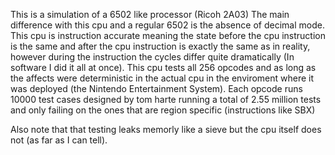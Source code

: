 This is a simulation of a 6502 like processor (Ricoh 2A03)
The main difference with this cpu and a regular 6502 is the absence
of decimal mode. This cpu is instruction accurate meaning the state
before the cpu instruction is the same and after the cpu instruction is
exactly the same as in reality, however during the instruction the cycles
differ quite dramatically (In software I did it all at once). This cpu
tests all 256 opcodes and as long as the affects were deterministic
in the actual cpu in the enviroment where it was deployed (the Nintendo 
Entertainment System). Each opcode runs 10000 test cases designed by tom
harte running a total of 2.55 million tests and only failing on the ones
that are region specific (instructions like SBX)

Also note that that testing leaks memorly like a sieve but
the cpu itself does not (as far as I can tell).
